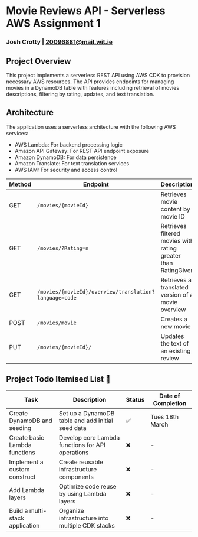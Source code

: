 # Movie Reviews API - Serverless AWS Assignment 1

### Josh Crotty | 20096881@mail.wit.ie

## Project Overview

This project implements a serverless REST API using AWS CDK to provision necessary AWS resources. The API provides endpoints for managing movies in a DynamoDB table with features including retrieval of movies descriptions, filtering by rating, updates, and text translation.

## Architecture

The application uses a serverless architecture with the following AWS services:

-   AWS Lambda: For backend processing logic
-   Amazon API Gateway: For REST API endpoint exposure
-   Amazon DynamoDB: For data persistence
-   Amazon Translate: For text translation services
-   AWS IAM: For security and access control

| Method | Endpoint                                               | Description                                                    | Authorization | Completed    |
| ------ | ------------------------------------------------------ | -------------------------------------------------------------- | ------------- | ------------ |
| GET    | `/movies/{movieId}`                                    | Retrieves movie content by movie ID                            | None          | ❌<!--✅ --> |
| GET    | `/movies/?Rating=n`                                    | Retrieves filtered movies with rating greater than RatingGiven | None          | ❌           |
| GET    | `/movies/{movieId}/overview/translation?language=code` | Retrieves a translated version of a movie overview             | None          | ❌           |
| POST   | `/movies/movie`                                        | Creates a new movie                                            | API Key       | ❌           |
| PUT    | `/movies/{movieId}/`                                   | Updates the text of an existing review                         | API Key       | ❌           |

## Project Todo Itemised List 📝

| Task                            | Description                                       | Status | Date of Completion |
| ------------------------------- | ------------------------------------------------- | ------ | ------------------ |
| Create DynamoDB and seeding     | Set up a DynamoDB table and add initial seed data | ✅     | Tues 18th March    |
| Create basic Lambda functions   | Develop core Lambda functions for API operations  | ❌     | -                  |
| Implement a custom construct    | Create reusable infrastructure components         | ❌     | -                  |
| Add Lambda layers               | Optimize code reuse by using Lambda layers        | ❌     | -                  |
| Build a multi-stack application | Organize infrastructure into multiple CDK stacks  | ❌     | -                  |
